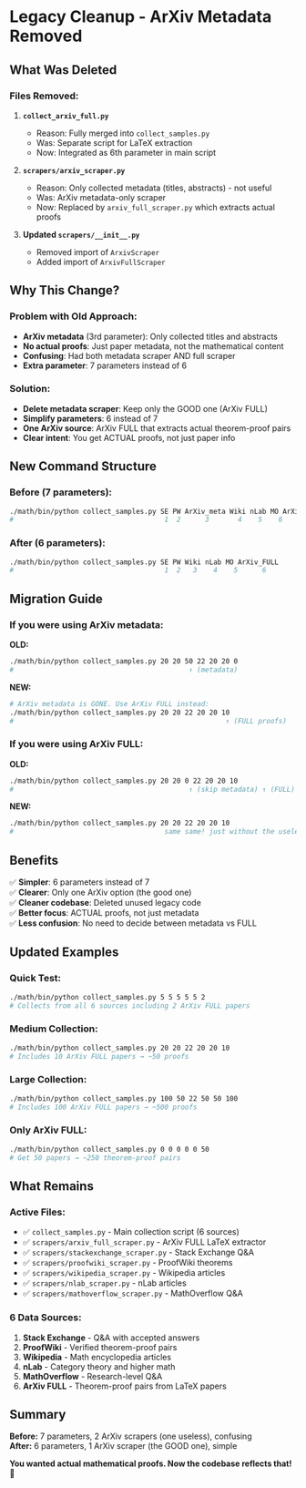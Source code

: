 # Legacy Cleanup - ArXiv Metadata Removed

## What Was Deleted

### Files Removed:
1. **`collect_arxiv_full.py`**
   - Reason: Fully merged into `collect_samples.py`
   - Was: Separate script for LaTeX extraction
   - Now: Integrated as 6th parameter in main script

2. **`scrapers/arxiv_scraper.py`**
   - Reason: Only collected metadata (titles, abstracts) - not useful
   - Was: ArXiv metadata-only scraper
   - Now: Replaced by `arxiv_full_scraper.py` which extracts actual proofs

3. **Updated `scrapers/__init__.py`**
   - Removed import of `ArxivScraper`
   - Added import of `ArxivFullScraper`

## Why This Change?

### Problem with Old Approach:
- **ArXiv metadata** (3rd parameter): Only collected titles and abstracts
- **No actual proofs**: Just paper metadata, not the mathematical content
- **Confusing**: Had both metadata scraper AND full scraper
- **Extra parameter**: 7 parameters instead of 6

### Solution:
- **Delete metadata scraper**: Keep only the GOOD one (ArXiv FULL)
- **Simplify parameters**: 6 instead of 7
- **One ArXiv source**: ArXiv FULL that extracts actual theorem-proof pairs
- **Clear intent**: You get ACTUAL proofs, not just paper info

## New Command Structure

### Before (7 parameters):
```bash
./math/bin/python collect_samples.py SE PW ArXiv_meta Wiki nLab MO ArXiv_FULL
#                                     1  2      3       4    5    6      7
```

### After (6 parameters):
```bash
./math/bin/python collect_samples.py SE PW Wiki nLab MO ArXiv_FULL
#                                     1  2   3    4    5      6
```

## Migration Guide

### If you were using ArXiv metadata:
**OLD:**
```bash
./math/bin/python collect_samples.py 20 20 50 22 20 20 0
#                                           ↑ (metadata)
```

**NEW:**
```bash
# ArXiv metadata is GONE. Use ArXiv FULL instead:
./math/bin/python collect_samples.py 20 20 22 20 20 10
#                                                    ↑ (FULL proofs)
```

### If you were using ArXiv FULL:
**OLD:**
```bash
./math/bin/python collect_samples.py 20 20 0 22 20 20 10
#                                           ↑ (skip metadata) ↑ (FULL)
```

**NEW:**
```bash
./math/bin/python collect_samples.py 20 20 22 20 20 10
#                                     same same! just without the useless 0
```

## Benefits

✅ **Simpler**: 6 parameters instead of 7  
✅ **Clearer**: Only one ArXiv option (the good one)  
✅ **Cleaner codebase**: Deleted unused legacy code  
✅ **Better focus**: ACTUAL proofs, not just metadata  
✅ **Less confusion**: No need to decide between metadata vs FULL  

## Updated Examples

### Quick Test:
```bash
./math/bin/python collect_samples.py 5 5 5 5 5 2
# Collects from all 6 sources including 2 ArXiv FULL papers
```

### Medium Collection:
```bash
./math/bin/python collect_samples.py 20 20 22 20 20 10
# Includes 10 ArXiv FULL papers → ~50 proofs
```

### Large Collection:
```bash
./math/bin/python collect_samples.py 100 50 22 50 50 100
# Includes 100 ArXiv FULL papers → ~500 proofs
```

### Only ArXiv FULL:
```bash
./math/bin/python collect_samples.py 0 0 0 0 0 50
# Get 50 papers → ~250 theorem-proof pairs
```

## What Remains

### Active Files:
- ✅ `collect_samples.py` - Main collection script (6 sources)
- ✅ `scrapers/arxiv_full_scraper.py` - ArXiv FULL LaTeX extractor
- ✅ `scrapers/stackexchange_scraper.py` - Stack Exchange Q&A
- ✅ `scrapers/proofwiki_scraper.py` - ProofWiki theorems
- ✅ `scrapers/wikipedia_scraper.py` - Wikipedia articles
- ✅ `scrapers/nlab_scraper.py` - nLab articles
- ✅ `scrapers/mathoverflow_scraper.py` - MathOverflow Q&A

### 6 Data Sources:
1. **Stack Exchange** - Q&A with accepted answers
2. **ProofWiki** - Verified theorem-proof pairs
3. **Wikipedia** - Math encyclopedia articles
4. **nLab** - Category theory and higher math
5. **MathOverflow** - Research-level Q&A
6. **ArXiv FULL** - Theorem-proof pairs from LaTeX papers

## Summary

**Before:** 7 parameters, 2 ArXiv scrapers (one useless), confusing  
**After:** 6 parameters, 1 ArXiv scraper (the GOOD one), simple  

**You wanted actual mathematical proofs. Now the codebase reflects that! 🎉**
